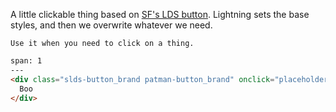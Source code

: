A little clickable thing based on [SF's LDS button](https://www.lightningdesignsystem.com/components/buttons).
Lightning sets the base styles, and then we overwrite whatever we need.


```hint
Use it when you need to click on a thing.
```

```html
span: 1
---
<div class="slds-button_brand patman-button_brand" onclick="placeholder()">
  Boo
</div>
```
